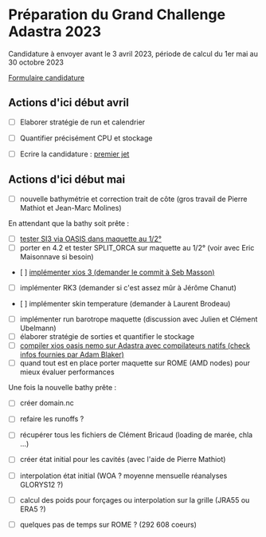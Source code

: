 # Préparation du Grand Challenge Adastra 2023

Candidature à envoyer avant le 3 avril 2023, période de calcul du 1er mai au 30 octobre 2023

[Formulaire candidature](https://docs.google.com/document/d/1sYsiWFdsBWbVlIHc4_Rdj9_NR8Cs5YrWHw384CFlBQ4/edit?usp=sharing)

## Actions d'ici début avril

  - [ ] Elaborer stratégie de run et calendrier
  - [ ] Quantifier précisément CPU et stockage
  - [ ] Ecrire la candidature : [premier jet](https://docs.google.com/document/d/1sYsiWFdsBWbVlIHc4_Rdj9_NR8Cs5YrWHw384CFlBQ4/edit?usp=sharing)
  
  
## Actions d'ici début mai 

  -  [ ] nouvelle bathymétrie et correction trait de côte (gros travail de Pierre Mathiot et Jean-Marc Molines)
  
En attendant que la bathy soit prête :

  - [ ] [tester SI3 via OASIS dans maquette au 1/2°](oasis.md)
  - [ ] porter en 4.2 et tester SPLIT_ORCA sur maquette au 1/2° (voir avec Eric Maisonnave si besoin)
  - [ ] [implémenter xios 3 (demander le commit à Seb Masson)](xios3.md)
  - [ ] implémenter RK3 (demander si c'est assez mûr à Jérôme Chanut)
  - [ ] implémenter skin temperature (demander à Laurent Brodeau)
  - [ ] implémenter run barotrope maquette (discussion avec Julien et Clément Ubelmann)
  - [ ] élaborer stratégie de sorties et quantifier le stockage
  - [ ] [compiler xios oasis nemo sur Adastra avec compilateurs natifs (check infos fournies par Adam Blaker)](install_adastra.md)
  - [ ] quand tout est en place porter maquette sur ROME (AMD nodes) pour mieux évaluer performances

Une fois la nouvelle bathy prête :
  
  - [ ] créer domain.nc
  - [ ] refaire les runoffs ?
  - [ ] récupérer tous les fichiers de Clément Bricaud (loading de marée, chla ...)
  - [ ] créer état initial pour les cavités (avec l'aide de Pierre Mathiot)
  - [ ] interpolation état initial (WOA ? moyenne mensuelle réanalyses GLORYS12 ?)
  - [ ] calcul des poids pour forçages ou interpolation sur la grille (JRA55 ou ERA5 ?)
  - [ ] quelques pas de temps sur ROME ? (292 608 coeurs)
  
